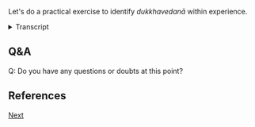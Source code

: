 Let's do a practical exercise to identify *dukkhavedanā* within experience.




<details>
<summary>Transcript</summary>


</details>

## Q&A

Q: Do you have any questions or doubts at this point?

## References



<a href="5.3. Adukkhamasukkhavedanā.html">Next</a>

